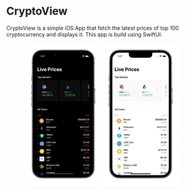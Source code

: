 CryptoView
============

CryptoView is a simple iOS App that fetch the latest prices of top 100 cryptocurrency and displays it. This app is build using SwiftUI.

<p align="center">
<img src="https://github.com/jcobeadev/Krypto/blob/main/Images/Mockup/iPhone13ProDark.png" alt="iPhone13ProDark" title="iPhone13ProDark" width="200"/>
<img src="https://github.com/jcobeadev/Krypto/blob/main/Images/Mockup/iPhone13ProLight.png" alt="iPhone13ProLight" title="iPhone13ProLight" width="200"/>
</p>

